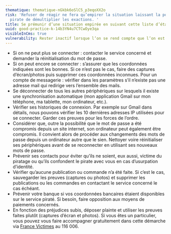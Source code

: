 ```yaml
---
thematique: thematique-nGkbk6oSlC5_p3eqoXX2o
risk: 'Refuser de réagir ne fera qu’empirer la situation laissant la possibilité au
  pirate de démultiplier les exactions. '
title: Se prémunir d’une situation empirée en suivant cette liste d’étapes
uuid: good-practice-k-14b3YN4u7CTCwOye3qa
visibleInCms: true
vulnerability: Rester inactif lorsque l’on se rend compte que l’on est piraté.
---
```


* Si on ne peut plus se connecter : contacter le service concerné et demander la réinitialisation du mot de passe. 
* Si on peut encore se connecter : s’assurer que les coordonnées indiquées sont les bonnes. Si ce n’est pas le cas, faire des captures d’écran/photos puis supprimer ces coordonnées inconnues. Pour un compte de messagerie : vérifier dans les paramètres s’il n’existe pas une adresse mail qui redirige vers l’ensemble des mails.
* Se déconnecter de tous les autres périphériques sur lesquels il existe une synchronisation automatique (mon application Gmail sur mon téléphone, ma tablette, mon ordinateur, etc.).
* Vérifier ses historiques de connexion. Par exemple sur Gmail dans détails, nous pouvons vérifier les 10 dernières adresses IP utilisées pour se connecter. Garder ces preuves pour les forces de l’ordre.
* Considérer que, outre la possibilité que le mot de passe a été compromis depuis un site internet, son ordinateur peut également être compromis. Il convient alors de procéder aux changements des mots de passe depuis un ordinateur autre que le sien. Nettoyer voire réinitialiser ses périphériques avant de se reconnecter en utilisant ses nouveaux mots de passe.
* Prévenir ses contacts pour éviter qu’ils ne soient, eux aussi, victime du piratage ou qu’ils confondent le pirate avec vous en cas d’usurpation d’identité.
* Vérifier qu’aucune publication ou commande n’a été faite. Si c’est le cas, sauvegarder les preuves (captures ou photos) et supprimer les publications ou les commandes en contactant le service concerné le cas échéant. 
* Prévenir votre banque si vos coordonnées bancaires étaient disponibles sur le service piraté. Si besoin, faire opposition aux moyens de paiements concernés.
* En fonction des préjudices subis, déposer plainte et utiliser les preuves faites plutôt (captures d’écran et photos). Si vous êtes un particulier, vous pouvez vous faire accompagner gratuitement dans cette démarche via [France Victimes](https://www.france-victimes.fr/) au 116 006.